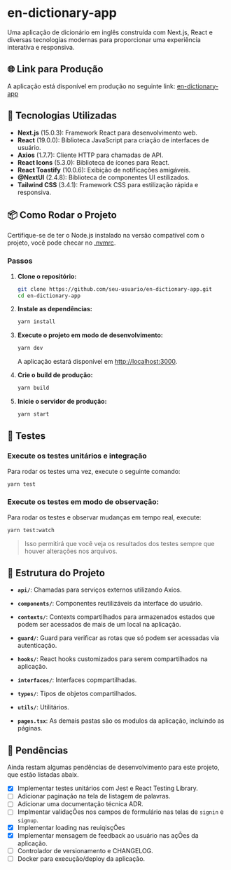 # en-dictionary-app

Uma aplicação de dicionário em inglês construída com Next.js, React e diversas tecnologias modernas para proporcionar uma experiência interativa e responsiva.

## 🌐 Link para Produção

A aplicação está disponível em produção no seguinte link: [en-dictionary-app](https://en-dictionary-app.netlify.app/signin)

## 🚀 Tecnologias Utilizadas

- **Next.js** (15.0.3): Framework React para desenvolvimento web.
- **React** (19.0.0): Biblioteca JavaScript para criação de interfaces de usuário.
- **Axios** (1.7.7): Cliente HTTP para chamadas de API.
- **React Icons** (5.3.0): Biblioteca de ícones para React.
- **React Toastify** (10.0.6): Exibição de notificações amigáveis.
- **@NextUI** (2.4.8): Biblioteca de componentes UI estilizados.
- **Tailwind CSS** (3.4.1): Framework CSS para estilização rápida e responsiva.

## 📦 Como Rodar o Projeto

Certifique-se de ter o Node.js instalado na versão compatível com o projeto, você pode checar no [.nvmrc](./.nvmrc).

### Passos

1. **Clone o repositório:**

   ```bash
   git clone https://github.com/seu-usuario/en-dictionary-app.git
   cd en-dictionary-app
   ```

2. **Instale as dependências:**

   ```bash
   yarn install
   ```

3. **Execute o projeto em modo de desenvolvimento:**

   ```bash
   yarn dev
   ```

   A aplicação estará disponível em [http://localhost:3000](http://localhost:3000).

4. **Crie o build de produção:**

   ```bash
   yarn build
   ```

5. **Inicie o servidor de produção:**
   ```bash
   yarn start
   ```

## 🧪 Testes

### Execute os testes unitários e integração

Para rodar os testes uma vez, execute o seguinte comando:

```bash
yarn test
```

### Execute os testes em modo de observação:

Para rodar os testes e observar mudanças em tempo real, execute:

```bash
yarn test:watch
```

> Isso permitirá que você veja os resultados dos testes sempre que houver alterações nos arquivos.

## 📂 Estrutura do Projeto

- **`api/`**: Chamadas para serviços externos utilizando Axios.
- **`components/`**: Componentes reutilizáveis da interface do usuário.
- **`contexts/`**: Contexts compartilhados para armazenados estados que podem ser acessados de mais de um local na aplicação.
- **`guard/`**: Guard para verificar as rotas que só podem ser acessadas via autenticação.
- **`hooks/`**: React hooks customizados para serem compartilhados na aplicação.
- **`interfaces/`**: Interfaces copmpartilhadas.
- **`types/`**: Tipos de objetos compartilhados.
- **`utils/`**: Utilitários.

- **`pages.tsx`**: As demais pastas são os modulos da aplicação, incluindo as páginas.

## 🔧 Pendências

Ainda restam algumas pendências de desenvolvimento para este projeto, que estão listadas abaix.

- [x] Implementar testes unitários com Jest e React Testing Library.
- [ ] Adicionar paginação na tela de listagem de palavras.
- [ ] Adicionar uma documentação técnica ADR.
- [ ] Implmentar validaçÕes nos campos de formulário nas telas de `signin` e `signup`.
- [x] Implementar loading nas reuiqisçÕes
- [x] Implementar mensagem de feedback ao usuário nas açÕes da aplicação.
- [ ] Controlador de versionamento e CHANGELOG.
- [ ] Docker para execução/deploy da aplicação.
